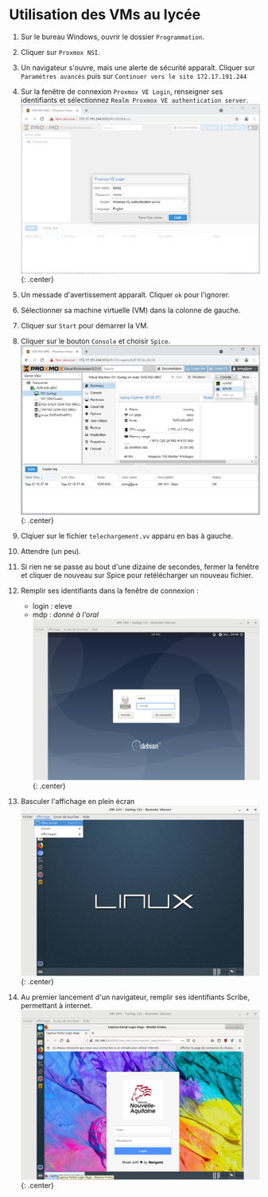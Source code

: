 # Utilisation des VMs au lycée

1. Sur le bureau Windows, ouvrir le dossier ```Programmation```.
2. Cliquer sur ```Proxmox NSI```. 
3. Un navigateur s'ouvre, mais une alerte de sécurité apparaît. Cliquer sur ```Paramètres avancés```  puis sur ```Continuer vers le site 172.17.191.244``` 
4. Sur la fenêtre de connexion ```Proxmox VE Login```, renseigner ses identifiants et sélectionnez ```Realm Proxmox VE authentication server```.
![image](data/2.png){: .center}
5. Un messade d'avertissement apparaît. Cliquer ```ok``` pour l'ignorer.
6. Sélectionner sa machine virtuelle (VM) dans la colonne de gauche.
7. Cliquer sur ```Start``` pour démarrer la VM.
8. Cliquer sur le bouton ```Console``` et choisir ```Spice```.
![image](data/4.png){: .center}
9. Clqiuer sur le fichier ```telechargement.vv``` apparu en bas à gauche.
10. Attendre (un peu).
11. Si rien ne se passe au bout d'une dizaine de secondes, fermer la fenêtre et cliquer de nouveau sur Spice pour retélécharger un nouveau fichier.
12. Remplir ses identifiants dans la fenêtre de connexion :
    - login : eleve 
    - mdp : *donné à l'oral*
    ![image](data/6.png){: .center}

13. Basculer l'affichage en plein écran
![image](data/7.png){: .center}
14. Au premier lancement d'un navigateur, remplir ses identifiants Scribe, permettant à internet.
![image](data/8.png){: .center}

